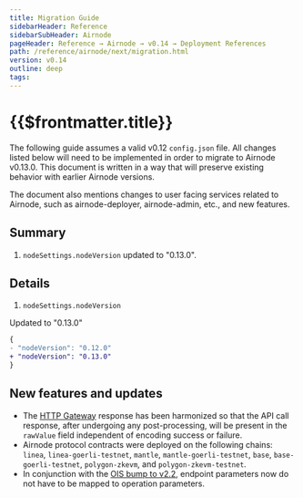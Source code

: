 ```yaml
---
title: Migration Guide
sidebarHeader: Reference
sidebarSubHeader: Airnode
pageHeader: Reference → Airnode → v0.14 → Deployment References
path: /reference/airnode/next/migration.html
version: v0.14
outline: deep
tags:
---
```


<VersionWarning/>

<PageHeader/>

<SearchHighlight/>

<FlexStartTag/>

# {{$frontmatter.title}}

The following guide assumes a valid v0.12 `config.json` file. All changes listed
below will need to be implemented in order to migrate to Airnode v0.13.0. This
document is written in a way that will preserve existing behavior with earlier
Airnode versions.

The document also mentions changes to user facing services related to Airnode,
such as airnode-deployer, airnode-admin, etc., and new features.

## Summary

1. `nodeSettings.nodeVersion` updated to "0.13.0".

## Details

1. `nodeSettings.nodeVersion`

Updated to "0.13.0"

```diff
{
- "nodeVersion": "0.12.0"
+ "nodeVersion": "0.13.0"
}
```

## New features and updates

- The
  [HTTP Gateway](/reference/airnode/next/understand/http-gateways.md#http-gateway)
  response has been harmonized so that the API call response, after undergoing
  any post-processing, will be present in the `rawValue` field independent of
  encoding success or failure.
- Airnode protocol contracts were deployed on the following chains: `linea`,
  `linea-goerli-testnet`, `mantle`, `mantle-goerli-testnet`, `base`,
  `base-goerli-testnet`, `polygon-zkevm`, and `polygon-zkevm-testnet`.
- In conjunction with the
  [OIS bump to v2.2](https://github.com/api3dao/ois/releases), endpoint
  parameters now do not have to be mapped to operation parameters.

